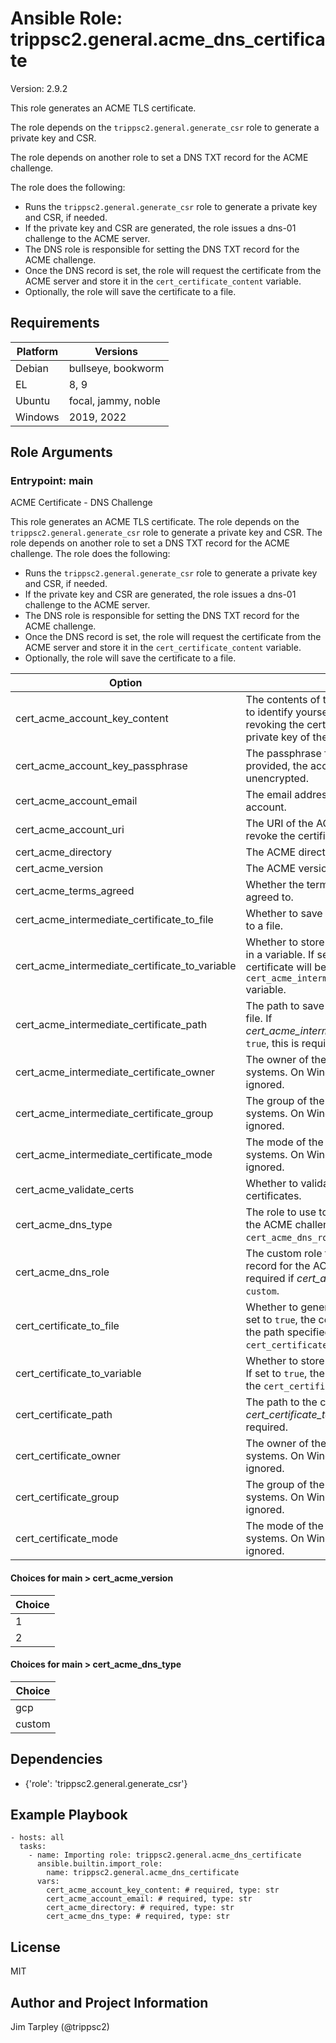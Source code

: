 <!-- BEGIN_ANSIBLE_DOCS -->
# Ansible Role: trippsc2.general.acme_dns_certificate
Version: 2.9.2

This role generates an ACME TLS certificate.

The role depends on the `trippsc2.general.generate_csr` role to generate a private key and CSR.

The role depends on another role to set a DNS TXT record for the ACME challenge.

The role does the following:
  - Runs the `trippsc2.general.generate_csr` role to generate a private key and CSR, if needed.
  - If the private key and CSR are generated, the role issues a dns-01 challenge to the ACME server.
  - The DNS role is responsible for setting the DNS TXT record for the ACME challenge.
  - Once the DNS record is set, the role will request the certificate from the ACME server and store it in the `cert_certificate_content` variable.
  - Optionally, the role will save the certificate to a file.



## Requirements

| Platform | Versions |
| -------- | -------- |
| Debian | bullseye, bookworm |
| EL | 8, 9 |
| Ubuntu | focal, jammy, noble |
| Windows | 2019, 2022 |

## Role Arguments



### Entrypoint: main

ACME Certificate - DNS Challenge

This role generates an ACME TLS certificate.
The role depends on the `trippsc2.general.generate_csr` role to generate a private key and CSR.
The role depends on another role to set a DNS TXT record for the ACME challenge.
The role does the following:
  - Runs the `trippsc2.general.generate_csr` role to generate a private key and CSR, if needed.
  - If the private key and CSR are generated, the role issues a dns-01 challenge to the ACME server.
  - The DNS role is responsible for setting the DNS TXT record for the ACME challenge.
  - Once the DNS record is set, the role will request the certificate from the ACME server and store it in the `cert_certificate_content` variable.
  - Optionally, the role will save the certificate to a file.

|Option|Description|Type|Required|Default|
|---|---|---|---|---|
| cert_acme_account_key_content | The contents of the account key. This is used to identify yourself to the ACME server when revoking the certificate, as opposed to the private key of the certificate. | str | yes |  |
| cert_acme_account_key_passphrase | The passphrase for the account key. If not provided, the account key is assumed to be unencrypted. | str | no |  |
| cert_acme_account_email | The email address to use for the ACME account. | str | yes |  |
| cert_acme_account_uri | The URI of the ACME account. This is used to revoke the certificate. | str | no |  |
| cert_acme_directory | The ACME directory URL. | str | yes |  |
| cert_acme_version | The ACME version to use. | int | no | 2 |
| cert_acme_terms_agreed | Whether the terms of service should be agreed to. | bool | no |  |
| cert_acme_intermediate_certificate_to_file | Whether to save the intermediate certificate to a file. | bool | no | True |
| cert_acme_intermediate_certificate_to_variable | Whether to store the intermediate certificate in a variable. If set to `true`, the intermediate certificate will be stored in the `cert_acme_intermediate_certificate_content` variable. | bool | no | False |
| cert_acme_intermediate_certificate_path | The path to save the intermediate certificate file. If *cert_acme_intermediate_certificate_to_file* is `true`, this is required. | path | no |  |
| cert_acme_intermediate_certificate_owner | The owner of the certificate on Linux systems. On Windows systems, this is ignored. | str | no | root |
| cert_acme_intermediate_certificate_group | The group of the certificate on Linux systems. On Windows systems, this is ignored. | str | no | root |
| cert_acme_intermediate_certificate_mode | The mode of the certificate on Linux systems. On Windows systems, this is ignored. | str | no | 0644 |
| cert_acme_validate_certs | Whether to validate the ACME server certificates. | bool | no | True |
| cert_acme_dns_type | The role to use to set the DNS TXT record for the ACME challenge. If set to `custom`, the `cert_acme_dns_role` variable must be defined. | str | yes |  |
| cert_acme_dns_role | The custom role to use to set the DNS TXT record for the ACME challenge. This is required if *cert_acme_dns_type* is set to `custom`. | str | no |  |
| cert_certificate_to_file | Whether to generate the certificate to a file. If set to `true`, the certificate will be stored at the path specified in the `cert_certificate_path` variable. | bool | no | True |
| cert_certificate_to_variable | Whether to store the certificate in a variable. If set to `true`, the certificate will be stored in the `cert_certificate_content` variable. | bool | no | False |
| cert_certificate_path | The path to the certificate file to generate. If *cert_certificate_to_file* is `true`, this is required. | path | no |  |
| cert_certificate_owner | The owner of the certificate on Linux systems. On Windows systems, this is ignored. | str | no | root |
| cert_certificate_group | The group of the certificate on Linux systems. On Windows systems, this is ignored. | str | no | root |
| cert_certificate_mode | The mode of the certificate on Linux systems. On Windows systems, this is ignored. | str | no | 0644 |

#### Choices for main > cert_acme_version

|Choice|
|---|
| 1 |
| 2 |

#### Choices for main > cert_acme_dns_type

|Choice|
|---|
| gcp |
| custom |



## Dependencies
- {'role': 'trippsc2.general.generate_csr'}

## Example Playbook

```
- hosts: all
  tasks:
    - name: Importing role: trippsc2.general.acme_dns_certificate
      ansible.builtin.import_role:
        name: trippsc2.general.acme_dns_certificate
      vars:
        cert_acme_account_key_content: # required, type: str
        cert_acme_account_email: # required, type: str
        cert_acme_directory: # required, type: str
        cert_acme_dns_type: # required, type: str
```

## License

MIT

## Author and Project Information
Jim Tarpley (@trippsc2)

<!-- END_ANSIBLE_DOCS -->
